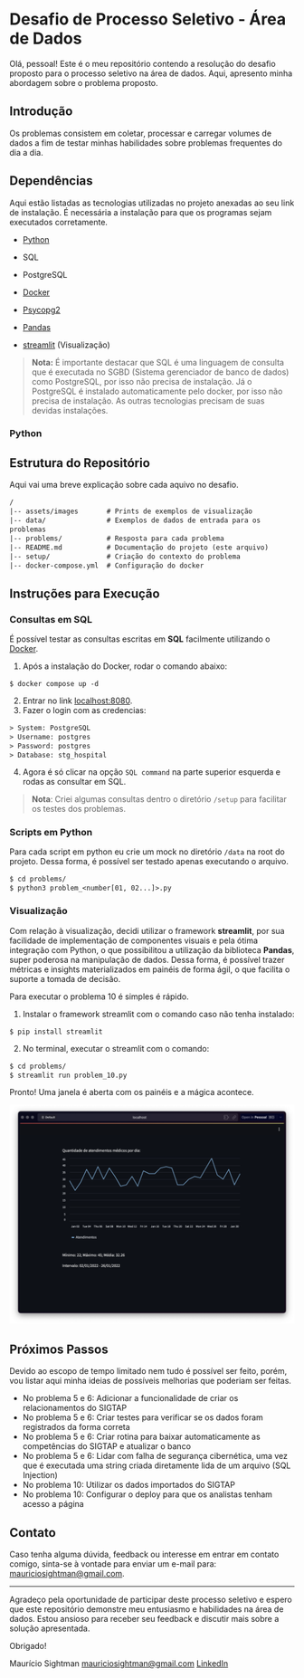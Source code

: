 # Desafio de Processo Seletivo - Área de Dados

Olá, pessoal! Este é o meu repositório contendo a resolução do desafio proposto para o processo seletivo na área de dados. Aqui, apresento minha abordagem sobre o problema proposto.

## Introdução

Os problemas consistem em coletar, processar e carregar volumes de dados a fim de testar minhas habilidades sobre problemas frequentes do dia a dia.

## Dependências

Aqui estão listadas as tecnologias utilizadas no projeto anexadas ao seu link de instalação. É necessária a instalação para que os programas sejam executados corretamente.

- [Python](https://www.python.org/downloads/)

- SQL

- PostgreSQL

- [Docker](https://www.docker.com/)

- [Psycopg2](https://www.psycopg.org/docs/install.html#quick-install)

- [Pandas](https://pandas.pydata.org/docs/getting_started/install.html#installing-from-pypi)

- [streamlit](https://streamlit.io/) (Visualização)

> **Nota:** É importante destacar que SQL é uma linguagem de consulta que é executada no SGBD (Sistema gerenciador de banco de dados) como PostgreSQL, por isso não precisa de instalação. Já o PostgreSQL é instalado automaticamente pelo docker, por isso não precisa de instalação. As outras tecnologias precisam de suas devidas instalações.

### Python

## Estrutura do Repositório

Aqui vai uma breve explicação sobre cada aquivo no desafio.

```
/
|-- assets/images		# Prints de exemplos de visualização
|-- data/				# Exemplos de dados de entrada para os problemas
|-- problems/       	# Resposta para cada problema
|-- README.md   		# Documentação do projeto (este arquivo)
|-- setup/      		# Criação do contexto do problema
|-- docker-compose.yml  # Configuração do docker
```

## Instruções para Execução

### Consultas em SQL

É possível testar as consultas escritas em **SQL** facilmente utilizando o [Docker](https://www.docker.com/).

1.  Após a instalação do Docker, rodar o comando abaixo:

```
$ docker compose up -d
```

2.  Entrar no link [localhost:8080](http://localhost:8080/).
3.  Fazer o login com as credencias:

```
> System: PostgreSQL
> Username: postgres
> Password: postgres
> Database: stg_hospital
```

4.  Agora é só clicar na opção `SQL command` na parte superior esquerda e rodas as consultar em SQL.

> **Nota**: Criei algumas consultas dentro o diretório `/setup` para facilitar os testes dos problemas.

### Scripts em Python

Para cada script em python eu crie um mock no diretório `/data` na root do projeto. Dessa forma, é possível ser testado apenas executando o arquivo.

```
$ cd problems/
$ python3 problem_<number[01, 02...]>.py
```

### Visualização

Com relação à visualização, decidi utilizar o framework **streamlit**, por sua facilidade de implementação de componentes visuais e pela ótima integração com Python, o que possibilitou a utilização da biblioteca **Pandas**, super poderosa na manipulação de dados. Dessa forma, é possível trazer métricas e insights materializados em painéis de forma ágil, o que facilita o suporte a tomada de decisão.

Para executar o problema 10 é simples é rápido.

1. Instalar o framework streamlit com o comando caso não tenha instalado:

```
$ pip install streamlit
```

2. No terminal, executar o streamlit com o comando:

```
$ cd problems/
$ streamlit run problem_10.py
```

Pronto! Uma janela é aberta com os painéis e a mágica acontece.

![Exemplo de visualização](./assets/images/problem_10_random_dates_0.png)

## Próximos Passos

Devido ao escopo de tempo limitado nem tudo é possível ser feito, porém, vou listar aqui minha ideias de possíveis melhorias que poderiam ser feitas.

- No problema 5 e 6: Adicionar a funcionalidade de criar os relacionamentos do SIGTAP
- No problema 5 e 6: Criar testes para verificar se os dados foram registrados da forma correta
- No problema 5 e 6: Criar rotina para baixar automaticamente as competências do SIGTAP e atualizar o banco
- No problema 5 e 6: Lidar com falha de segurança cibernética, uma vez que é executada uma string criada diretamente lida de um arquivo (SQL Injection)
- No problema 10: Utilizar os dados importados do SIGTAP
- No problema 10: Configurar o deploy para que os analistas tenham acesso a página

## Contato

Caso tenha alguma dúvida, feedback ou interesse em entrar em contato comigo, sinta-se à vontade para enviar um e-mail para: mauriciosightman@gmail.com.

---

Agradeço pela oportunidade de participar deste processo seletivo e espero que este repositório demonstre meu entusiasmo e habilidades na área de dados. Estou ansioso para receber seu feedback e discutir mais sobre a solução apresentada.

Obrigado!

Maurício Sightman
mauriciosightman@gmail.com
[LinkedIn](www.linkedin.com/in/mauricio-sightman-a74759212)

